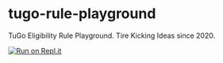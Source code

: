 # tugo-rule-playground

TuGo Eligibility Rule Playground. Tire Kicking Ideas since 2020.

[![Run on Repl.it](https://repl.it/badge/github/momiller121/tugo-rule-playground)](https://repl.it/github/momiller121/tugo-rule-playground)
